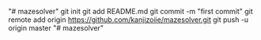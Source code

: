 "# mazesolver"  git init git add README.md git commit -m "first commit" git remote add origin https://github.com/kanjizoiie/mazesolver.git git push -u origin master
"# mazesolver" 
